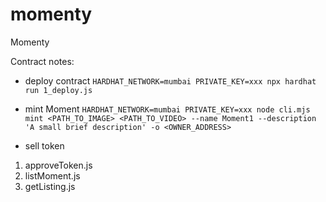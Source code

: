 # momenty
Momenty

Contract notes:

- deploy contract
`HARDHAT_NETWORK=mumbai PRIVATE_KEY=xxx npx hardhat run 1_deploy.js`

- mint Moment
`HARDHAT_NETWORK=mumbai PRIVATE_KEY=xxx node cli.mjs mint <PATH_TO_IMAGE> <PATH_TO_VIDEO> --name Moment1 --description 'A small brief description' -o <OWNER_ADDRESS>`

- sell token
1. approveToken.js
2. listMoment.js
3. getListing.js